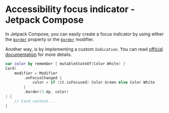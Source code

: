 # Accessibility focus indicator - Jetpack Compose

In Jetpack Compose, you can easily create a focus indicator by using either the [`border`](https://developer.android.com/reference/kotlin/androidx/compose/material3/package-summary?hl=en#Card(androidx.compose.ui.Modifier,androidx.compose.ui.graphics.Shape,androidx.compose.material3.CardColors,androidx.compose.material3.CardElevation,androidx.compose.foundation.BorderStroke,kotlin.Function1)) property or the [`border`](https://developer.android.com/develop/ui/compose/modifiers-list#Border) modifier. 

Another way, is by implementing a custom `Indication`. You can read [official documentation](https://developer.android.com/develop/ui/compose/touch-input/focus/react-to-focus#advanced-visual-cues) for more details.

```kotlin
var color by remember { mutableStateOf(Color.White) }
Card(
    modifier = Modifier
        .onFocusChanged {
            color = if (it.isFocused) Color.Green else Color.White
        }
        .border(3.dp, color)
) {
    // Card content...
}
```
